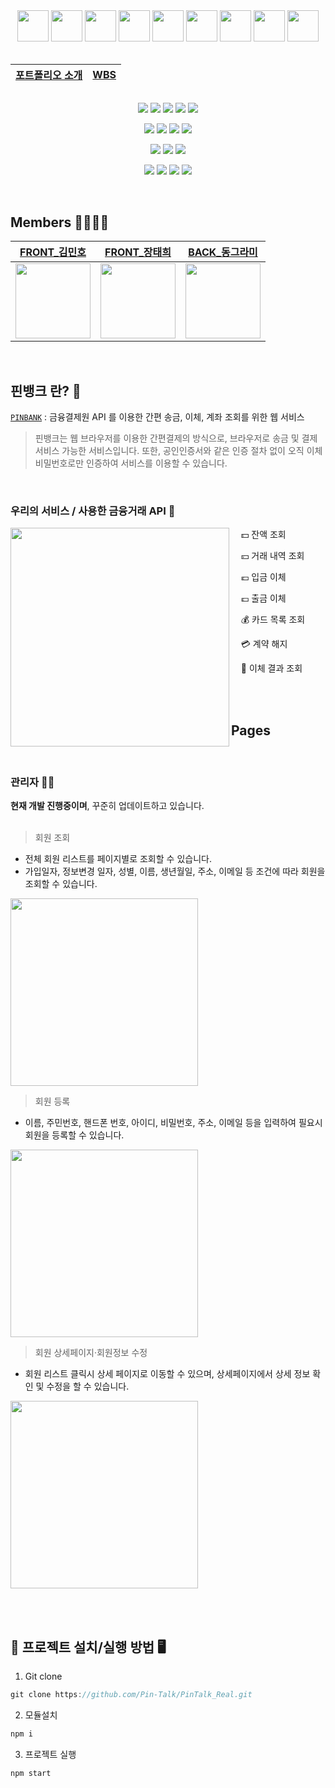 <div align="center"> 
  <img width=50 src="https://user-images.githubusercontent.com/62753490/214989801-3e0f48f8-cdd7-450c-acfe-44417550b0fc.png">
  <img width=50 src="https://user-images.githubusercontent.com/62753490/214988176-96d97e10-f8e0-4280-ac5f-d58efc960843.png">
  <img width=50 src="https://user-images.githubusercontent.com/62753490/214988483-b5533373-9558-45f4-be70-39dfa078e61c.png">
  <img width=50 src="https://user-images.githubusercontent.com/62753490/214989093-1dc2f9a2-0e17-44de-8701-026788301214.png">
  <img width=50 src="https://user-images.githubusercontent.com/62753490/214988841-9af205e0-6c63-4834-8d77-a28b7696c878.png">
  <img width=50 src="https://user-images.githubusercontent.com/62753490/214988848-9d044b69-ae63-468e-b00b-01541aab0bd7.png">
  <img width=50 src="https://user-images.githubusercontent.com/62753490/214989093-1dc2f9a2-0e17-44de-8701-026788301214.png">
  <img width=50 src="https://user-images.githubusercontent.com/62753490/214988857-87f6f25d-d3c1-47da-9ead-1fc55746b0db.png">
  <img width=50 src="https://user-images.githubusercontent.com/62753490/214989786-8784a0f7-934c-41ff-a2b5-9fceba9718cb.png">
</div>

<br/>

<div align=center>
  
| [포트폴리오 소개](https://docs.google.com/presentation/d/1H_rjI6O2zBrEWozUJTMnuKWjPJJJRW6P/edit#slide=id.p1) | [WBS](https://docs.google.com/spreadsheets/d/1g7MpaDh9WYtmyc4QH8WAVY5tF35b4EH9L_3lOhc-jMQ/edit#gid=01) | 
|---|---|
  
</div>

##

<div align="center">
  <p>
    <img src="https://img.shields.io/badge/typescript-3178C6?style=for-the-badge&logo=typescript&logoColor=black">
    <img src="https://img.shields.io/badge/javascript-F7DF1E?style=for-the-badge&logo=javascript&logoColor=black">
    <img src="https://img.shields.io/badge/react-61DAFB?style=for-the-badge&logo=react&logoColor=black">
    <img src="https://img.shields.io/badge/Redux-764ABC?style=for-the-badge&logo=Redux&logoColor=white">
    <img src="https://img.shields.io/badge/Tailwind CSS-06B6D4?style=for-the-badge&logo=Tailwind CSS&logoColor=white">
  </p>
  <p>
    <img src="https://img.shields.io/badge/springboot-6DB33F?style=for-the-badge&logo=springboot&logoColor=white">
    <img src="https://img.shields.io/badge/apache tomcat-F8DC75?style=for-the-badge&logo=apachetomcat&logoColor=white">
    <img src="https://img.shields.io/badge/mysql-4479A1?style=for-the-badge&logo=mysql&logoColor=white">
    <img src="https://img.shields.io/badge/gradle-02303A?style=for-the-badge&logo=gradle&logoColor=white">
  </p>
  
  <p>
    <img src="https://img.shields.io/badge/Amazon AWS-232F3E?style=for-the-badge&logo=Amazon AWS&logoColor=white">
    <img src="https://img.shields.io/badge/Amazon RDS-527FFF?style=for-the-badge&logo=Amazon RDS&logoColor=white">
    <img src="https://img.shields.io/badge/Amazon EC2-FF9900?style=for-the-badge&logo=Amazon EC2&logoColor=white">
  </p>
  
   <p>
    <img src="https://img.shields.io/badge/ESLint-4B32C3?style=for-the-badge&logo=ESLint&logoColor=white">
    <img src="https://img.shields.io/badge/Prettier-F7B93E?style=for-the-badge&logo=Prettier&logoColor=white">
    <img src="https://img.shields.io/badge/IntelliJ IDEA-000000?style=for-the-badge&logo=IntelliJ IDEA&logoColor=white">
    <img src="https://img.shields.io/badge/DataGrip IDEA-000000?style=for-the-badge&logo=DataGrip IDEA&logoColor=white">
  </p>
 
</div>

<br>

## Members 👨‍👨‍👦‍👦

<div align="center">

|                                       [FRONT\_김민호](https://github.com/xxalsgh0203)                                       |                                       [FRONT\_장태희](https://github.com/jangth0655)                                        |                [BACK\_동그라미](https://github.com/dks2922)                |
| :-------------------------------------------------------------------------------------------------------------------------: | :-------------------------------------------------------------------------------------------------------------------------: | :------------------------------------------------------------------------: |
| <img src='https://user-images.githubusercontent.com/62753490/214890879-fa021378-a2da-47f1-9734-c038246f3da8.JPG' width=120> | <img src='https://user-images.githubusercontent.com/62753490/214891271-f534d4f6-a4b1-4920-9fdc-670bd70e38f8.png' width=120> | <img src='https://avatars.githubusercontent.com/u/72855455?v=4' width=120> |

</div>

<br>

## 핀뱅크 란? 💸

<div class="callout">
  <div>
    <p><code><a href='http://52.78.1.166:3000/' target='_blank'>PINBANK</a></code> : 금융결제원 API 를 이용한 간편 송금, 이체, 계좌 조회를 위한 웹 서비스</b></p>
  </div>
</div>

> 핀뱅크는 웹 브라우저를 이용한 간편결제의 방식으로, 브라우저로 송금 및 결제서비스 가능한 서비스입니다. 또한, 공인인증서와 같은 인증 절차 없이 오직 이체 비밀번호로만 인증하여 서비스를 이용할 수 있습니다.

<br>

### 우리의 서비스 / 사용한 금융거래 API 🎯

<img align='left' src='https://media2.giphy.com/media/4oMoIbIQrvCjm/giphy.gif?cid=ecf05e47esel7g35iuq4diuyz01iw911vkecytet7dkfn18b&rid=giphy.gif&ct=g' width=350 />
      
&nbsp; &nbsp; 💵 잔액 조회

&nbsp; &nbsp; 💴 거래 내역 조회

&nbsp; &nbsp; 💶 입금 이체

&nbsp; &nbsp; 💷 출금 이체

&nbsp; &nbsp; 💰 카드 목록 조회

&nbsp; &nbsp; 💳 계약 해지

&nbsp; &nbsp; 🔐 이체 결과 조회

<br /><br />

## Pages

<br />

### 관리자 👷‍♂️

**현재 개발 진행중이며**, 꾸준히 업데이트하고 있습니다.
<br /><br />

> 회원 조회

- 전체 회원 리스트를 페이지별로 조회할 수 있습니다.
- 가입일자, 정보변경 일자, 성별, 이름, 생년월일, 주소, 이메일 등 조건에 따라 회원을 조회할 수 있습니다.

 <img height="300" src="https://user-images.githubusercontent.com/83333409/216981360-a3e88f1c-58e0-485a-9f1e-6e52ffed2d7a.gif" />
 <br />
 
> 회원 등록
 - 이름, 주민번호, 핸드폰 번호, 아이디, 비밀번호, 주소, 이메일 등을 입력하여 필요시 회원을 등록할 수 있습니다.

 <img height="300" src="https://user-images.githubusercontent.com/83333409/216981834-278bc1cd-a433-4c44-ae19-4cea671092c8.gif" />
 <br />
 
> 회원 상세페이지·회원정보 수정
 - 회원 리스트 클릭시 상세 페이지로 이동할 수 있으며, 상세페이지에서 상세 정보 확인 및 수정을 할 수 있습니다.

 <img height="300" src="https://user-images.githubusercontent.com/83333409/216981749-7f8c68f0-368c-4e2c-8df6-bd79dbede824.gif" />
 <br />

<br /><br />

## 📍 프로젝트 설치/실행 방법 🖥

1. Git clone

```Javascript
git clone https://github.com/Pin-Talk/PinTalk_Real.git
```

2. 모듈설치

```Javascript
npm i
```

3. 프로젝트 실행

```Javascript
npm start
```
